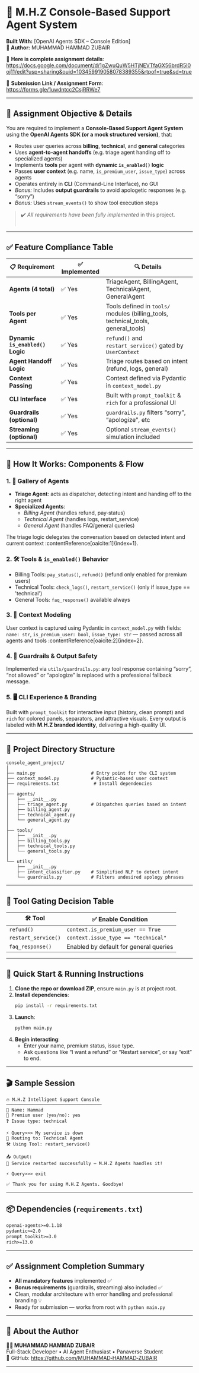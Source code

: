 # 🤖 M.H.Z Console-Based Support Agent System  
**Built With:** [OpenAI Agents SDK – Console Edition]  
**👤 Author:** MUHAMMAD HAMMAD ZUBAIR

📌 **Here is complete assignment details**:
https://docs.google.com/document/d/1gZwuQuW5HTjNEVTfaGX56brdR5I0oj11/edit?usp=sharing&ouid=103459919058078389355&rtpof=true&sd=true  

📌 **Submission Link / Assignment Form**:  
https://forms.gle/1uwdntcc2CsjRRWe7

---

## 🎯 Assignment Objective & Details

You are required to implement a **Console-Based Support Agent System** using the **OpenAI Agents SDK (or a mock structured version)**, that:

- Routes user queries across **billing**, **technical**, and **general** categories  
- Uses **agent-to-agent handoffs** (e.g. triage agent handing off to specialized agents)  
- Implements **tools** per agent with **dynamic `is_enabled()` logic**  
- Passes **user context** (e.g. name, `is_premium_user`, `issue_type`) across agents  
- Operates entirely in **CLI** (Command-Line Interface), no GUI  
- *Bonus:* Includes **output guardrails** to avoid apologetic responses (e.g. “sorry”)  
- *Bonus:* Uses `stream_events()` to show tool execution steps  

> ✔️ *All requirements have been fully implemented* in this project.  
>&nbsp;

---

## ✅ Feature Compliance Table

| 📋 Requirement                    | ✅ Implemented | 🔍 Details |
|----------------------------------|----------------|-----------|
| **Agents (4 total)**             | ✅ Yes         | TriageAgent, BillingAgent, TechnicalAgent, GeneralAgent |
| **Tools per Agent**              | ✅ Yes         | Tools defined in `tools/` modules (billing_tools, technical_tools, general_tools) |
| **Dynamic `is_enabled()` Logic** | ✅ Yes         | `refund()` and `restart_service()` gated by `UserContext` |
| **Agent Handoff Logic**          | ✅ Yes         | Triage routes based on intent (refund, logs, general) |
| **Context Passing**              | ✅ Yes         | Context defined via Pydantic in `context_model.py` |
| **CLI Interface**                | ✅ Yes         | Built with `prompt_toolkit` & `rich` for a professional UI |
| **Guardrails (optional)**        | ✅ Yes         | `guardrails.py` filters “sorry”, “apologize”, etc |
| **Streaming (optional)**         | ✅ Yes         | Optional `stream_events()` simulation included |

---

## 🧠 How It Works: Components & Flow

### 1. 🧭 Gallery of Agents  
- **Triage Agent**: acts as dispatcher, detecting intent and handing off to the right agent  
- **Specialized Agents**:  
  - *Billing Agent* (handles refund, pay‑status)  
  - *Technical Agent* (handles logs, restart_service)  
  - *General Agent* (handles FAQ/general queries)  

The triage logic delegates the conversation based on detected intent and current context :contentReference[oaicite:1]{index=1}.

### 2. 🛠 Tools & `is_enabled()` Behavior  
- Billing Tools: `pay_status()`, `refund()` (refund only enabled for premium users)  
- Technical Tools: `check_logs()`, `restart_service()` (only if issue_type == 'technical')  
- General Tools: `faq_response()` available always  

### 3. 🧰 Context Modeling  
User context is captured using Pydantic in `context_model.py` with fields:  
`name: str`, `is_premium_user: bool`, `issue_type: str` — passed across all agents and tools :contentReference[oaicite:2]{index=2}.

### 4. 👥 Guardrails & Output Safety  
Implemented via `utils/guardrails.py`: any tool response containing “sorry”, “not allowed” or “apologize” is replaced with a professional fallback message.

### 5. 🖥 CLI Experience & Branding  
Built with `prompt_toolkit` for interactive input (history, clean prompt) and `rich` for colored panels, separators, and attractive visuals. Every output is labeled with **M.H.Z branded identity**, delivering a high-quality UI.

---

## 📁 Project Directory Structure

```
console_agent_project/
│
├── main.py                     # Entry point for the CLI system
├── context_model.py            # Pydantic-based user context
├── requirements.txt             # Install dependencies
│
├── agents/
│   ├── __init__.py
│   ├── triage_agent.py         # Dispatches queries based on intent
│   ├── billing_agent.py
│   ├── technical_agent.py
│   └── general_agent.py
│
├── tools/
│   ├── __init__.py
│   ├── billing_tools.py
│   ├── technical_tools.py
│   └── general_tools.py
│
└── utils/
    ├── __init__.py
    ├── intent_classifier.py    # Simplified NLP to detect intent
    └── guardrails.py           # Filters undesired apology phrases
```

---

## 🔧 Tool Gating Decision Table

| 🛠️ Tool              | ✅ Enable Condition                                  |
|----------------------|-----------------------------------------------------|
| `refund()`           | `context.is_premium_user == True`                  |
| `restart_service()`  | `context.issue_type == "technical"`                |
| `faq_response()`     | Enabled by default for general queries              |

---

## 🚀 Quick Start & Running Instructions

1. **Clone the repo or download ZIP**, ensure `main.py` is at project root.  
2. **Install dependencies**:
    ```bash
    pip install -r requirements.txt
    ```
3. **Launch**:
    ```bash
    python main.py
    ```
4. **Begin interacting**:
   - Enter your name, premium status, issue type.
   - Ask questions like “I want a refund” or “Restart service”, or say “exit” to end.

---

## 🎬 Sample Session

```
🔥 M.H.Z Intelligent Support Console
────────────────────────────────────
👤 Name: Hammad
💎 Premium user (yes/no): yes
❓ Issue type: technical

⚡ Query>>> My service is down
🤖 Routing to: Technical Agent
🛠️ Using Tool: restart_service()

📤 Output:
🔁 Service restarted successfully — M.H.Z Agents handles it!

⚡ Query>>> exit

✅ Thank you for using M.H.Z Agents. Goodbye!
```

---

## 📦 Dependencies (`requirements.txt`)

```txt
openai-agents>=0.1.18
pydantic>=2.0
prompt_toolkit>=3.0
rich>=13.0
```

---

## ✅ Assignment Completion Summary

- **All mandatory features** implemented ✅  
- **Bonus requirements** (guardrails, streaming) also included ✅  
- Clean, modular architecture with error handling and professional branding 💡  
- Ready for submission — works from root with `python main.py`

---

## 🙌 About the Author

**👨‍💻 MUHAMMAD HAMMAD ZUBAIR**  
Full-Stack Developer • AI Agent Enthusiast • Panaverse Student  
🔗 GitHub: https://github.com/MUHAMMAD‑HAMMAD‑ZUBAIR

---

